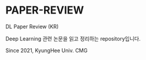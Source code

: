 # PAPER-REVIEW
DL Paper Review (KR)  


Deep Learning 관련 논문을 읽고 정리하는 repository입니다.  


Since 2021, KyungHee Univ. CMG
